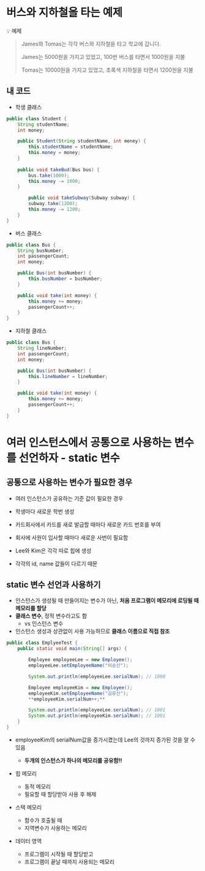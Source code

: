 # 버스와 지하철을 타는 예제
<aside>
💡 예제

>  James와 Tomas는 각각 버스와 지하철을 타고 학교에 갑니다.
> 
> James는 5000원을 가지고 있었고, 100번 버스를 타면서 1000원을 지불
> 
> Tomas는 10000원을 가지고 있었고, 초록색 지하철을 타면서 1200원을 지불

</aside>

## 내 코드

- 학생 클래스

```java
public class Student {
	String studentName;
	int money;

	public Student(String studentName, int money) {
		this.studentName = studentName;
		this.money = money;
	}
	
	public void takeBud(Bus bus) {
		bus.take(1000);
		this.money -= 1000;
	}

		public void takeSubway(Subway subway) {
		subway.take(1200);
		this.money -= 1200;
	}
}
```

- 버스 클래스

```java
public class Bus {
	String busNumber;
	int passengerCount;
	int money;

	public Bus(int busNumber) {
		this.busNumber = busNumber;
	}

	public void take(int money) {
		this.money += money;
		passengerCount++;
	}
}
```

- 지하철 클래스

```java
public class Bus {
	String lineNumber;
	int passengerCount;
	int money;

	public Bus(int busNumber) {
		this.lineNumber = lineNumber;
	}

	public void take(int money) {
		this.money += money;
		passengerCount++;
	}
}
```

# 여러 인스턴스에서 공통으로 사용하는 변수를 선언하자 - static 변수

## 공통으로 사용하는 변수가 필요한 경우

- 여러 인스턴스가 공유하는 기준 값이 필요한 경우
- 학생마다 새로운 학번 생성
- 카드회사에서 카드를 새로 발급할 때마다 새로운 카드 번호를 부여
- 회사에 사원이 입사할 때마다 새로운 사번이 필요함

- Lee와 Kim은 각각 따로 힙에 생성
- 각각의 id, name 값들이 다르기 때문

## static 변수 선언과 사용하기

- 인스턴스가 생성될 때 만들어지는 변수가 아닌, **처음 프로그램이 메모리에 로딩될 때 메모리를 할당**
- **클래스 변수**, 정적 변수라고도 함
    - vs 인스턴스 변수
- 인스턴스 생성과 상관없이 사용 가능하므로 **클래스 이름으로 직접 참조**

```java
public class EmplyeeTest {
	public static void main(String[] args) {

		Employee employeeLee = new Employee();
		employeeLee.setEmployeeName("이순신");

		System.out.println(employeeLee.serialNum); // 1000

		Employee employeeKim = new Employee();
		employeeKim.setEmployeeName("김유신");
		**employeeKim.serialNum++;**

		System.out.println(employeeLee.serialNum); // 1001
		System.out.println(employeeKim.serialNum); // 1001
	}
}
```

- employeeKim의 serialNum값을 증가시켰는데 Lee의 것까지 증가된 것을 알 수 있음
    - **두개의 인스턴스가 하나의 메모리를 공유함!!**
        
        
- 힙 메모리
    - 동적 메모리
    - 필요할 때 할당받아 사용 후 해제
- 스택 메모리
    - 함수가 호출될 때
    - 지역변수가 사용하는 메모리
- 데이터 영역
    - 프로그램이 시작될 때 할당받고
    - 프로그램이 끝날 때까지 사용되는 메모리